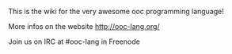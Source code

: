 This is the wiki for the very awesome ooc programming language!

More infos on the website http://ooc-lang.org/

Join us on IRC at #ooc-lang in Freenode

